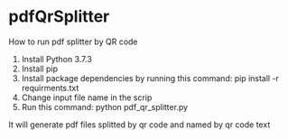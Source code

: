 # pdfQrSplitter

How to run pdf splitter by QR code 

1. Install Python 3.7.3
2. Install pip 
3. Install package dependencies by running this command: pip install -r requirments.txt
4. Change input file name in the scrip
5. Run this command: python pdf_qr_splitter.py

It will generate pdf files splitted by qr code and named by qr code text